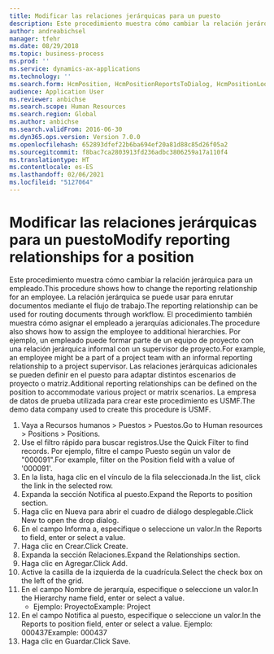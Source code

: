```yaml
---
title: Modificar las relaciones jerárquicas para un puesto
description: Este procedimiento muestra cómo cambiar la relación jerárquica para un empleado.
author: andreabichsel
manager: tfehr
ms.date: 08/29/2018
ms.topic: business-process
ms.prod: ''
ms.service: dynamics-ax-applications
ms.technology: ''
ms.search.form: HcmPosition, HcmPositionReportsToDialog, HcmPositionLookup, HcmPersonnelManagementWorkspace
audience: Application User
ms.reviewer: anbichse
ms.search.scope: Human Resources
ms.search.region: Global
ms.author: anbichse
ms.search.validFrom: 2016-06-30
ms.dyn365.ops.version: Version 7.0.0
ms.openlocfilehash: 652893dfef22b6ba694ef20a81d88c85d26f05a2
ms.sourcegitcommit: f8bac7ca2803913fd236adbc3806259a17a110f4
ms.translationtype: HT
ms.contentlocale: es-ES
ms.lasthandoff: 02/06/2021
ms.locfileid: "5127064"
---
```

# <a name="modify-reporting-relationships-for-a-position"></a><span data-ttu-id="bb31c-103">Modificar las relaciones jerárquicas para un puesto</span><span class="sxs-lookup"><span data-stu-id="bb31c-103">Modify reporting relationships for a position</span></span>



<span data-ttu-id="bb31c-104">Este procedimiento muestra cómo cambiar la relación jerárquica para un empleado.</span><span class="sxs-lookup"><span data-stu-id="bb31c-104">This procedure shows how to change the reporting relationship for an employee.</span></span> <span data-ttu-id="bb31c-105">La relación jerárquica se puede usar para enrutar documentos mediante el flujo de trabajo.</span><span class="sxs-lookup"><span data-stu-id="bb31c-105">The reporting relationship can be used for routing documents through workflow.</span></span> <span data-ttu-id="bb31c-106">El procedimiento también muestra cómo asignar el empleado a jerarquías adicionales.</span><span class="sxs-lookup"><span data-stu-id="bb31c-106">The procedure also shows how to assign the employee to additional hierarchies.</span></span> <span data-ttu-id="bb31c-107">Por ejemplo, un empleado puede formar parte de un equipo de proyecto con una relación jerárquica informal con un supervisor de proyecto.</span><span class="sxs-lookup"><span data-stu-id="bb31c-107">For example, an employee might be a part of a project team with an informal reporting relationship to a project supervisor.</span></span> <span data-ttu-id="bb31c-108">Las relaciones jerárquicas adicionales se pueden definir en el puesto para adaptar distintos escenarios de proyecto o matriz.</span><span class="sxs-lookup"><span data-stu-id="bb31c-108">Additional reporting relationships can be defined on the position to accommodate various project or matrix scenarios.</span></span> <span data-ttu-id="bb31c-109">La empresa de datos de prueba utilizada para crear este procedimiento es USMF.</span><span class="sxs-lookup"><span data-stu-id="bb31c-109">The demo data company used to create this procedure is USMF.</span></span>

1. <span data-ttu-id="bb31c-110">Vaya a Recursos humanos > Puestos > Puestos.</span><span class="sxs-lookup"><span data-stu-id="bb31c-110">Go to Human resources > Positions > Positions.</span></span>
2. <span data-ttu-id="bb31c-111">Use el filtro rápido para buscar registros.</span><span class="sxs-lookup"><span data-stu-id="bb31c-111">Use the Quick Filter to find records.</span></span> <span data-ttu-id="bb31c-112">Por ejemplo, filtre el campo Puesto según un valor de "000091".</span><span class="sxs-lookup"><span data-stu-id="bb31c-112">For example, filter on the Position field with a value of '000091'.</span></span>
3. <span data-ttu-id="bb31c-113">En la lista, haga clic en el vínculo de la fila seleccionada.</span><span class="sxs-lookup"><span data-stu-id="bb31c-113">In the list, click the link in the selected row.</span></span>
4. <span data-ttu-id="bb31c-114">Expanda la sección Notifica al puesto.</span><span class="sxs-lookup"><span data-stu-id="bb31c-114">Expand the Reports to position section.</span></span>
5. <span data-ttu-id="bb31c-115">Haga clic en Nueva para abrir el cuadro de diálogo desplegable.</span><span class="sxs-lookup"><span data-stu-id="bb31c-115">Click New to open the drop dialog.</span></span>
6. <span data-ttu-id="bb31c-116">En el campo Informa a, especifique o seleccione un valor.</span><span class="sxs-lookup"><span data-stu-id="bb31c-116">In the Reports to field, enter or select a value.</span></span>
7. <span data-ttu-id="bb31c-117">Haga clic en Crear.</span><span class="sxs-lookup"><span data-stu-id="bb31c-117">Click Create.</span></span>
8. <span data-ttu-id="bb31c-118">Expanda la sección Relaciones.</span><span class="sxs-lookup"><span data-stu-id="bb31c-118">Expand the Relationships section.</span></span>
9. <span data-ttu-id="bb31c-119">Haga clic en Agregar.</span><span class="sxs-lookup"><span data-stu-id="bb31c-119">Click Add.</span></span>
10. <span data-ttu-id="bb31c-120">Active la casilla de la izquierda de la cuadrícula.</span><span class="sxs-lookup"><span data-stu-id="bb31c-120">Select the check box on the left of the grid.</span></span>
11. <span data-ttu-id="bb31c-121">En el campo Nombre de jerarquía, especifique o seleccione un valor.</span><span class="sxs-lookup"><span data-stu-id="bb31c-121">In the Hierarchy name field, enter or select a value.</span></span>
    * <span data-ttu-id="bb31c-122">Ejemplo: Proyecto</span><span class="sxs-lookup"><span data-stu-id="bb31c-122">Example: Project</span></span>  
12. <span data-ttu-id="bb31c-123">En el campo Notifica al puesto, especifique o seleccione un valor.</span><span class="sxs-lookup"><span data-stu-id="bb31c-123">In the Reports to position field, enter or select a value.</span></span>  <span data-ttu-id="bb31c-124">Ejemplo: 000437</span><span class="sxs-lookup"><span data-stu-id="bb31c-124">Example:  000437</span></span>
13. <span data-ttu-id="bb31c-125">Haga clic en Guardar.</span><span class="sxs-lookup"><span data-stu-id="bb31c-125">Click Save.</span></span>

